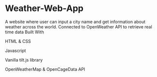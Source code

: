 # Weather-Web-App
A website where user can input a city name and get information about weather across the world. Connected to OpenWeather API to retrieve real time data
Built With

HTML & CSS

Javascript

Vanilla tilt.js library

OpenWeatherMap & OpenCageData API
